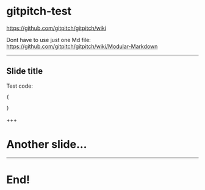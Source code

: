 # gitpitch-test


https://github.com/gitpitch/gitpitch/wiki

Dont have to use just one Md file:
https://github.com/gitpitch/gitpitch/wiki/Modular-Markdown

---

## Slide title

Test code: 

```Python
{

}
```

+++
# Another slide...

---
# End!
